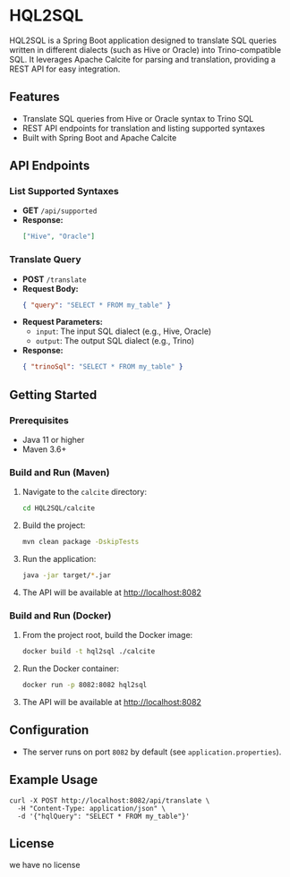# HQL2SQL

HQL2SQL is a Spring Boot application designed to translate SQL queries written in different dialects (such as Hive or Oracle) into Trino-compatible SQL. It leverages Apache Calcite for parsing and translation, providing a REST API for easy integration.

## Features
- Translate SQL queries from Hive or Oracle syntax to Trino SQL
- REST API endpoints for translation and listing supported syntaxes
- Built with Spring Boot and Apache Calcite

## API Endpoints

### List Supported Syntaxes
- **GET** `/api/supported`
- **Response:**
  ```json
  ["Hive", "Oracle"]
  ```

### Translate Query
- **POST** `/translate`
- **Request Body:**
  ```json
  { "query": "SELECT * FROM my_table" }
  ```
- **Request Parameters:**
  - `input`: The input SQL dialect (e.g., Hive, Oracle)
  - `output`: The output SQL dialect (e.g., Trino)
- **Response:**
  ```json
  { "trinoSql": "SELECT * FROM my_table" }
  ```

## Getting Started

### Prerequisites
- Java 11 or higher
- Maven 3.6+

### Build and Run (Maven)
1. Navigate to the `calcite` directory:
   ```sh
   cd HQL2SQL/calcite
   ```
2. Build the project:
   ```sh
   mvn clean package -DskipTests
   ```
3. Run the application:
   ```sh
   java -jar target/*.jar
   ```
4. The API will be available at [http://localhost:8082](http://localhost:8082)

### Build and Run (Docker)
1. From the project root, build the Docker image:
   ```sh
   docker build -t hql2sql ./calcite
   ```
2. Run the Docker container:
   ```sh
   docker run -p 8082:8082 hql2sql
   ```
3. The API will be available at [http://localhost:8082](http://localhost:8082)

## Configuration
- The server runs on port `8082` by default (see `application.properties`).

## Example Usage
```
curl -X POST http://localhost:8082/api/translate \
  -H "Content-Type: application/json" \
  -d '{"hqlQuery": "SELECT * FROM my_table"}'
```

## License
we have no license

